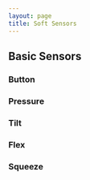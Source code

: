 ```yaml
---
layout: page
title: Soft Sensors
---
```


## Basic Sensors 

### Button
  
### Pressure

### Tilt

### Flex

### Squeeze